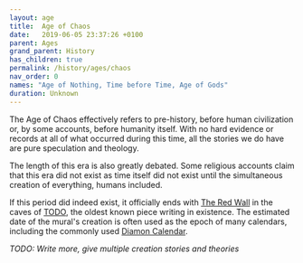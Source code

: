 ```yaml
---
layout: age
title:  Age of Chaos
date:   2019-06-05 23:37:26 +0100
parent: Ages
grand_parent: History
has_children: true
permalink: /history/ages/chaos
nav_order: 0
names: "Age of Nothing, Time before Time, Age of Gods"
duration: Unknown
---
```


The Age of Chaos effectively refers to pre-history, before human civilization or, by some accounts, before humanity itself. With no hard evidence or records at all of what occurred during this time, all the stories we do have are pure speculation and theology.

The length of this era is also greatly debated. Some religious accounts claim that this era did not exist as time itself did not exist until the simultaneous creation of everything, humans included.

If this period did indeed exist, it officially ends with [The Red Wall](/misc/redwall) in the caves of [TODO](/404), the oldest known piece writing in existence. The estimated date of the mural's creation is often used as the epoch of many calendars, including the commonly used [Diamon Calendar](/history/ages/calendar).

*TODO: Write more, give multiple creation stories and theories*
